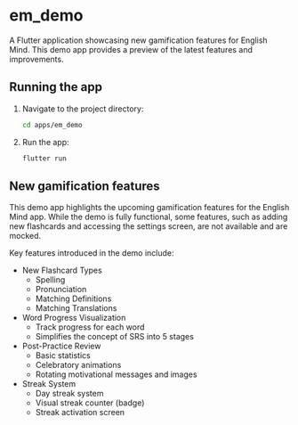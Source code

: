 # em_demo

A Flutter application showcasing new gamification features for English Mind. This demo app provides a preview of the latest features and improvements.

## Running the app

1. Navigate to the project directory:
   ```bash
   cd apps/em_demo
   ```
2. Run the app:
   ```bash
   flutter run
   ```

## New gamification features

This demo app highlights the upcoming gamification features for the English Mind app. While the demo is fully functional, some features, such as adding new flashcards and accessing the settings screen, are not available and are mocked.

Key features introduced in the demo include:

- New Flashcard Types
  - Spelling
  - Pronunciation
  - Matching Definitions
  - Matching Translations
- Word Progress Visualization
  - Track progress for each word
  - Simplifies the concept of SRS into 5 stages
- Post-Practice Review
  - Basic statistics
  - Celebratory animations
  - Rotating motivational messages and images
- Streak System
  - Day streak system
  - Visual streak counter (badge)
  - Streak activation screen
